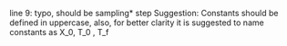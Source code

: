 
line 9: 
typo, should be sampling* step
Suggestion:
Constants should be defined in uppercase, also, for better clarity it is suggested to name constants as X_0, T_0 , T_f
